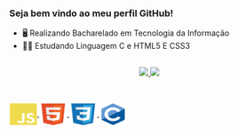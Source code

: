 ### Seja bem vindo ao meu perfil GitHub!

- 🖥️ Realizando Bacharelado em Tecnologia da Informação
- 👨‍💻 Estudando Linguagem C e HTML5 E CSS3

##

<div align="center">
  <a href="https://github.com/andreagaci">
  <img width="42%" src="https://github-readme-stats.vercel.app/api?username=andreagaci&show_icons=true&theme=dracula&include_all_commits=true&count_private=true"/>
  <img width="50%" src="https://github-readme-stats.vercel.app/api/top-langs/?username=andreagaci&layout=compact&langs_count=7&theme=dracula"/>
</div>

##

<div style="display: inline_block"><br>
  <img align="center" alt="Js" height="40" width="50" src="https://raw.githubusercontent.com/devicons/devicon/master/icons/javascript/javascript-plain.svg">
  <img align="center" alt="HTML-ICON" height="40" width="50" src="https://raw.githubusercontent.com/devicons/devicon/master/icons/html5/html5-original.svg">
  <img align="center" alt="CSS-ICON" height="40" width="50" src="https://raw.githubusercontent.com/devicons/devicon/master/icons/css3/css3-original.svg">
  <img align="center" alt="C-ICON" height="40" width="50" src="https://raw.githubusercontent.com/devicons/devicon/master/icons/c/c-original.svg">
</div>

##

